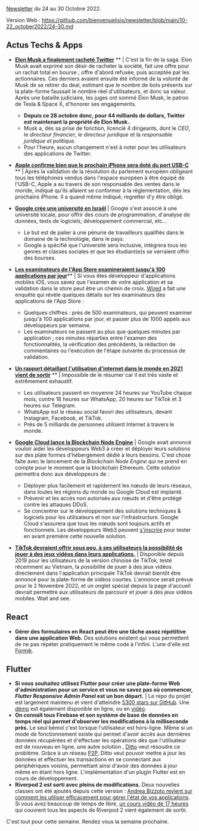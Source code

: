 [Newsletter](https://github.com/bienvenuelisis/newsletter) du 24 au 30 Octobre 2022.

Version Web : <https://github.com/bienvenuelisis/newsletter/blob/main/10-22_october2022/24-30.md>

## Actus Techs & Apps

- [**Elon Musk a finalement racheté Twitter**](https://kulturegeek.fr/news-268684/elon-musk-devient-proprietaire-twitter-licencie-dirigeants) ** | C'est la fin de la saga. Elon Musk avait exprimé son désir de racheter la société, fait une offre pour un rachat total en bourse ; offre d'abord refusée, puis acceptée par les actionnaires. Ces derniers avaient ensuite été informé de la volonté de Musk de se retirer du deal, estimant que le nombre de bots présents sur la plate-forme faussait le nombre réel d'utilisateurs, et donc sa valeur.
Après une bataille judiciaire, les juges ont sommé Elon Musk, le patron de Tesla & Space X, d'honorer ses engagements.
  - **Depuis ce 28 octobre donc, pour 44 milliards de dollars, Twitter est maintenant la propriété de Elon Musk.**.
  - Musk a, dès sa prise de fonction, licencié 4 dirigeants, dont le *CEO*, le *directeur financier*, *le directeur juridique* et la *responsable juridique et politique*.
  - Pour l'heure, aucun changement n'est à noter pour les utilisateurs des applications de Twitter.

- [**Apple confirme bien que le prochain iPhone sera doté du port USB-C**](https://www.theverge.com/2022/10/26/23423977/iphone-usb-c-eu-law-joswiak-confirms-compliance-lightning) ** | Après la validation de la résolution du parlement européen obligeant tous les téléphones vendus dans l'espace européen à être équipé de l'USB-C, Apple a au travers de son responsable des ventes dans le monde, indiqué qu'ils allaient se conformer à la réglementation, dès les prochains iPhone. Il a quand même indiqué, regretter d'y être obligé.

- [**Google crée une université en Israël**](https://www.reuters.com/technology/google-sets-up-high-tech-school-israeli-university-2022-10-24/) | Google s'est associé à une université locale, pour offrir des cours de programmation, d'analyse de données, tests de logiciels, développement commercial, etc...
  - Le but est de palier à une pénurie de travailleurs qualifiés dans le domaine de la technologie, dans le pays.
  - Google a spécifié que l'université sera inclusive, intégrera tous les genres et classes sociales et que les étudiant(e)s se verraient offrir des bourses.

- [**Les examinateurs de l'App Store examineraient jusqu'à 100 applications par jour**](https://www.wired.com/story/apples-app-store-review-fix-fails-placate-developers/)** | Si vous êtes développeur d'applications mobiles iOS, vous savez que l'examen de votre application et sa validation dans le store peut être un chemin de croix. [Wired](https://wired.com) a fait une enquête qui révèle quelques détails sur les examinateurs des applications de l'App Store :
  - Quelques chiffres : près de 500 examinateurs, qui peuvent examiner jusqu'à 100 applications par jour, et passer plus de 1000 appels aux développeurs par semaine.
  - Les examinateurs ne passent au plus que quelques minutes par application ; ces minutes réparties entre l'examen des fonctionnalités, la vérification des précédents, la rédaction de commentaires ou l'exécution de l'étape suivante du processus de validation.

- [**Un rapport détaillant l'utilisation d'internet dans le monde en 2021 vient de sortir**](https://wearesocial.com/fr/blog/2022/01/digital-2022-une-nouvelle-annee-de-croissance-exceptionnelle/) ** | Impossible de le résumer car il est très vaste et extrêmement exhaustif.
  - Les utilisateurs passent en moyenne 24 heures sur YouTube chaque mois, contre 18 heures sur WhatsApp, 20 heures sur TikTok et 3 heures sur Telegram.
  - WhatsApp est le réseau social favori des utilisateurs, devant Instagram, Facebook, et TikTok.
  - Près de 5 milliards de personnes utilisent Internet à travers le monde.

- [**Google Cloud lance la Blockchain Node Engine**](https://cloud.google.com/blog/products/infrastructure-modernization/introducing-blockchain-node-engine?hl=en) | Google avait annoncé vouloir aider les développeurs Web3 à créer et déployer leurs solutions sur des plate formes d'hébergement dédié à leurs besoins. C'est chose faite avec le lancement de la *Blockchain Node Engine* qui ne prend en compte pour le moment que la blockchain Ethereum. Cette solution permettra donc aux développeurs de :
  - Déployer plus facilement et rapidement les nœuds de leurs réseaux, dans toutes les régions du monde ou Google Cloud est implanté.
  - Prévenir et les accès non autorisés aux nœuds et d'être protégé contre les attaques DDoS.
  - Se concentrer sur le développement des solutions techniques & logiciels pour les utilisateurs et non sur l'infrastructure.
Google  Cloud s'assurera que tous les nœuds sont toujours actifs et fonctionnels.
Les développeurs Web3 peuvent [s'inscrire](https://inthecloud.withgoogle.com/su-web3-blockchain-node-engine/cs-bsm.html?_ga=2.48803808.-752270845.1665296110&_gl=1*skzon7*_ga*NzUyMjcwODQ1LjE2NjUyOTYxMTA.*_ga_WH2QY8WWF5*MTY2NzEzMTU2Ny4zLjEuMTY2NzEzMTc0Ni4wLjAuMA..) pour tester en avant première cette nouvelle solution.

- [**TikTok devraient offrir sous peu, à ses utilisateurs la possibilité de jouer à des jeux vidéos dans leurs applications.**](https://9to5mac.com/2022/10/27/tiktok-gaming-2/) | Disponible depuis 2019 pour les utilisateurs de la version chinoise de TikTok, testé récemment au Vietnam, la possibilité de jouer à des jeux vidéos directement dans l'application principale TikTok devrait bientôt être annoncé pour la plate-forme de vidéos courtes. L'annonce serait prévue pour le 2 Novembre 2022, et un onglet spécial depuis la page d'accueil devrait permettre aux utilisateurs de parcourir et jouer à des jeux vidéos mobiles. Wait and see.

## React

- **Gérer des formulaires en React peut être une tâche assez répétitive dans une application Web.**
Des solutions existent qui vous permettent de ne pas répéter pratiquement le même code à l'infini. L'une d'elle est [Formik](https://dev.to/franklin030601/dynamic-forms-with-formik-and-react-js-3no1).

## Flutter

- **Si vous souhaitez utilisez Flutter pour créer une plate-forme Web d'administration pour un service et vous ne savez pas où commencer, *Flutter Responsive Admin Panel* est un bon départ.** | Le repo du projet est largement maintenu et vient d'atteindre [5300 stars sur GitHub](https://github.com/abuanwar072/Flutter-Responsive-Admin-Panel-or-Dashboard). Une [démo](https://abuanwar072.github.io/Flutter-Responsive-Admin-Panel-or-Dashboard/#/) est également disponible en ligne, ou en [vidéo](https://www.youtube.com/watch?v=_uOgXpEHNbc).
- **On connaît tous Firebase et son système de base de données en temps réel qui permet d'observer les modifications à la milliseconde près.**  Le seul bémol c'est lorsque l'utilisateur est hors-ligne. Même si un mode de fonctionnement existe qui permet d'avoir accès aux dernières données récupérées et d'effectuer les opérations dès que l'utilisateur est de nouveau en ligne, une autre solution , [Ditto](https://www.ditto.live/) veut résoudre ce problème. Grâce à un réseau [P2P](https://fr.wikipedia.org/wiki/Pair-%C3%A0-pair), Ditto veut pouvoir mettre à jour les données et effectuer les transactions en se connectant aux périphériques voisins, permettant ainsi d'avoir des données à jour même en étant hors ligne.
L'implémentation d'un plugin Flutter est en cours de développement.
- **Riverpod 2 est sorti avec pleins de modifications.** Deux nouvelles classes ont été ajoutés depuis cette version : [Andrea Bizzoto revient sur comment les utiliser efficacement pour gérer l'état de vos applications](https://codewithandrea.com/articles/flutter-riverpod-async-notifier/).
Si vous avez beaucoup de temps de libre, [un cours vidéo de 17 heures](https://www.youtube.com/watch?app=desktop&v=vtGCteFYs4M&feature=youtu.be) qui couvrent tous les aspects de Riverpod 2 vient également de sortir.

C'est tout pour cette semaine. Rendez vous la semaine prochaine.
